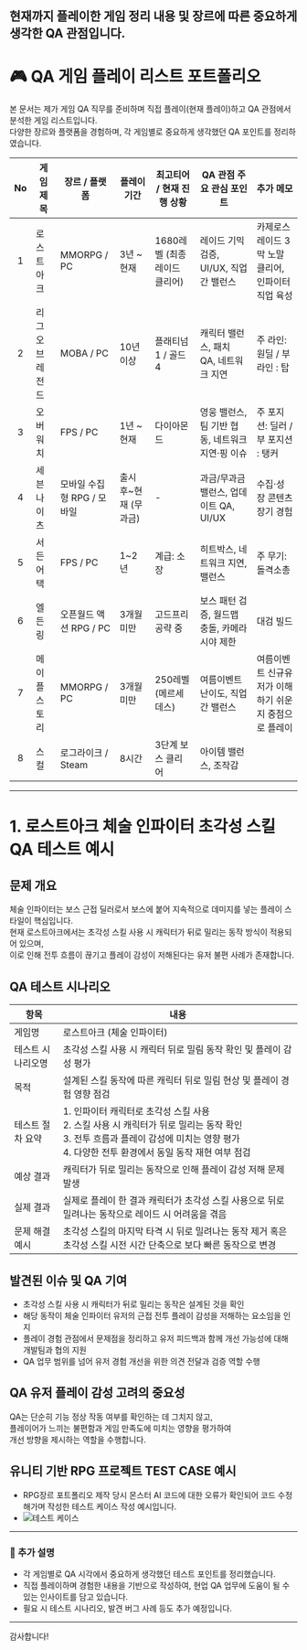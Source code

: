 
## 현재까지 플레이한 게임 정리 내용 및 장르에 따른 중요하게 생각한 QA 관점입니다.
# 🎮 QA 게임 플레이 리스트 포트폴리오

본 문서는 제가 게임 QA 직무를 준비하며 직접 플레이(현재 플레이)하고 QA 관점에서 분석한 게임 리스트입니다.  
다양한 장르와 플랫폼을 경험하며, 각 게임별로 중요하게 생각했던 QA 포인트를 정리하였습니다.

| No | 게임 제목        | 장르 / 플랫폼          | 플레이 기간          | 최고티어 / 현재 진행 상황      | QA 관점 주요 관심 포인트                                   | 추가 메모                     |
|:-:|----------------|----------------------|--------------------|---------------------------|--------------------------------------------------------|----------------------------|
| 1  | 로스트아크      | MMORPG / PC           | 3년 ~ 현재               | 1680레벨 (최종 레이드 클리어)      | 레이드 기믹 검증, UI/UX, 직업 간 밸런스                    | 카제로스 레이드 3막 노말 클리어, 인파이터 직업 육성            |
| 2  | 리그 오브 레전드 | MOBA / PC             | 10년 이상            | 플래티넘1 / 골드4             | 캐릭터 밸런스, 패치 QA, 네트워크 지연                         | 주 라인: 원딜 / 부 라인 : 탑             |
| 3  | 오버워치        | FPS / PC              | 1년 ~ 현재              | 다이아몬드                   | 영웅 밸런스, 팀 기반 협동, 네트워크 지연·핑 이슈               | 주 포지션: 딜러 / 부 포지션 : 탱커           |
| 4  | 세븐나이츠      | 모바일 수집형 RPG / 모바일     | 출시 후~현재 (무과금) | -                           | 과금/무과금 밸런스, 업데이트 QA, UI/UX                        | 수집·성장 콘텐츠 장기 경험       |
| 5  | 서든어택        | FPS / PC              | 1~2년               | 계급: 소장                   | 히트박스, 네트워크 지연, 밸런스                              | 주 무기: 돌격소총              |
| 6  | 엘든 링         | 오픈월드 액션 RPG / PC | 3개월 미만           | 고드프리 공략 중              | 보스 패턴 검증, 월드맵 충돌, 카메라 시야 제한                  | 대검 빌드                    |
| 7  | 메이플스토리    | MMORPG / PC | 3개월 미만           | 250레벨(메르세데스)              | 여름이벤트 난이도, 직업 간 밸런스                  | 여름이벤트 신규유저가 이해하기 쉬운지 중점으로 플레이                    |
| 8  | 스컬            | 로그라이크 / Steam  | 8시간   | 3단계 보스 클리어  | 아이템 밸런스, 조작감   | |     
---
# 1. 로스트아크 체술 인파이터 초각성 스킬 QA 테스트 예시

## 문제 개요  
체술 인파이터는 보스 근접 딜러로서 보스에 붙어 지속적으로 데미지를 넣는 플레이 스타일이 핵심입니다.  
현재 로스트아크에서는 초각성 스킬 사용 시 캐릭터가 뒤로 밀리는 동작 방식이 적용되어 있으며,  
이로 인해 전투 흐름이 끊기고 플레이 감성이 저해된다는 유저 불편 사례가 존재합니다.

## QA 테스트 시나리오

| 항목           | 내용                                                         |
|--------------|------------------------------------------------------------|
| 게임명          | 로스트아크 (체술 인파이터)                                          |
| 테스트 시나리오명 | 초각성 스킬 사용 시 캐릭터 뒤로 밀림 동작 확인 및 플레이 감성 평가                |
| 목적           | 설계된 스킬 동작에 따른 캐릭터 뒤로 밀림 현상 및 플레이 경험 영향 점검                   |
| 테스트 절차 요약  | 1. 인파이터 캐릭터로 초각성 스킬 사용<br>2. 스킬 사용 시 캐릭터가 뒤로 밀리는 동작 확인<br>3. 전투 흐름과 플레이 감성에 미치는 영향 평가<br>4. 다양한 전투 환경에서 동일 동작 재현 여부 점검 |
| 예상 결과       | 캐릭터가 뒤로 밀리는 동작으로 인해 플레이 감성 저해 문제 발생           |
| 실제 결과       | 실제로 플레이 한 결과 캐릭터가 초각성 스킬 사용으로 뒤로 밀려나는 동작으로 레이드 시 어려움을 겪음   |
| 문제 해결 예시  | 초각성 스킬의 마지막 타격 시 뒤로 밀려나는 동작 제거 혹은 초각성 스킬 시전 시간 단축으로 보다 빠른 동작으로 변경  | 

## 발견된 이슈 및 QA 기여

- 초각성 스킬 사용 시 캐릭터가 뒤로 밀리는 동작은 설계된 것을 확인  
- 해당 동작이 체술 인파이터 유저의 근접 전투 플레이 감성을 저해하는 요소임을 인지  
- 플레이 경험 관점에서 문제점을 정리하고 유저 피드백과 함께 개선 가능성에 대해 개발팀과 협의 지원  
- QA 업무 범위를 넘어 유저 경험 개선을 위한 의견 전달과 검증 역할 수행

## QA 유저 플레이 감성 고려의 중요성
 
QA는 단순히 기능 정상 작동 여부를 확인하는 데 그치지 않고,  
플레이어가 느끼는 불편함과 게임 만족도에 미치는 영향을 평가하여  
개선 방향을 제시하는 역할을 수행합니다.


## 유니티 기반 RPG 프로젝트 TEST CASE 예시

 - RPG장르 포트폴리오 제작 당시 몬스터 AI 코드에 대한 오류가 확인되어 코드 수정해가며 작성한 테스트 케이스 작성 예시입니다.
 - ![테스트 케이스](https://github.com/user-attachments/assets/4ea7854d-2256-4e7f-b9db-f71eb986f847)
---


### 📌 추가 설명
- 각 게임별로 QA 시각에서 중요하게 생각했던 테스트 포인트를 정리했습니다.  
- 직접 플레이하며 경험한 내용을 기반으로 작성하여, 현업 QA 업무에 도움이 될 수 있는 인사이트를 담고 있습니다.  
- 필요 시 테스트 시나리오, 발견 버그 사례 등도 추가 예정입니다.

---

감사합니다!
